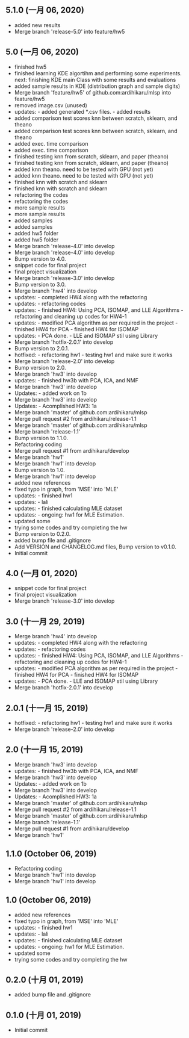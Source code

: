 ## 5.1.0 (一月 06, 2020)
  - added new results
  - Merge branch 'release-5.0' into feature/hw5

## 5.0 (一月 06, 2020)
  - finished hw5
  - finished learning KDE algortihm and performing some experiments. next: finishing KDE main Class with some results and evaluations
  - added sample results in KDE (distribution graph and sample digits)
  - Merge branch 'feature/hw5' of github.com:ardihikaru/mlsp into feature/hw5
  - removed image.csv (unused)
  - updates: - added generated *.csv files. - added results
  - added comparison test scores knn between scratch, sklearn, and theano
  - added comparison test scores knn between scratch, sklearn, and theano
  - added exec. time comparison
  - added exec. time comparison
  - finished testing knn from scratch, sklearn, and paper (theano)
  - finished testing knn from scratch, sklearn, and paper (theano)
  - added knn theano. need to be tested with GPU (not yet)
  - added knn theano. need to be tested with GPU (not yet)
  - finished knn with scratch and sklearn
  - finished knn with scratch and sklearn
  - refactoring the codes
  - refactoring the codes
  - more sample results
  - more sample results
  - added samples
  - added samples
  - added hw5 folder
  - added hw5 folder
  - Merge branch 'release-4.0' into develop
  - Merge branch 'release-4.0' into develop
  - Bump version to 4.0.
  - snippet code for final project
  - final project visualization
  - Merge branch 'release-3.0' into develop
  - Bump version to 3.0.
  - Merge branch 'hw4' into develop
  - updates: - completed HW4 along with the refactoring
  - updates: - refactoring codes
  - updates: - finished HW4: Using PCA, ISOMAP, and LLE Algorithms - refactoring and cleaning up codes for HW4-1
  - updates: - modified PCA algorithm as per required in the project - finished HW4 for PCA - finished HW4 for ISOMAP
  - updates: - PCA done. - LLE and ISOMAP stil using Library
  - Merge branch 'hotfix-2.0.1' into develop
  - Bump version to 2.0.1.
  - hotfixed: - refactoring hw1 - testing hw1 and make sure it works
  - Merge branch 'release-2.0' into develop
  - Bump version to 2.0.
  - Merge branch 'hw3' into develop
  - updates: - finished hw3b with PCA, ICA, and NMF
  - Merge branch 'hw3' into develop
  - Updates: - added work on 1b
  - Merge branch 'hw3' into develop
  - Updates: - Acomplished HW3: 1a
  - Merge branch 'master' of github.com:ardihikaru/mlsp
  - Merge pull request #2 from ardihikaru/release-1.1
  - Merge branch 'master' of github.com:ardihikaru/mlsp
  - Merge branch 'release-1.1'
  - Bump version to 1.1.0.
  - Refactoring coding
  - Merge pull request #1 from ardihikaru/develop
  - Merge branch 'hw1'
  - Merge branch 'hw1' into develop
  - Bump version to 1.0.
  - Merge branch 'hw1' into develop
  - added new references
  - fixed typo in graph, from 'MSE' into 'MLE'
  - updates: - finished hw1
  - updates: - lali
  - updates: - finished calculating MLE dataset
  - updates: - ongoing: hw1 for MLE Estimation.
  - updated some
  - trying some codes and try completing the hw
  - Bump version to 0.2.0.
  - added bump file and .gitignore
  - Add VERSION and CHANGELOG.md files, Bump version to v0.1.0.
  - Initial commit

## 4.0 (一月 01, 2020)
  - snippet code for final project
  - final project visualization
  - Merge branch 'release-3.0' into develop

## 3.0 (十一月 29, 2019)
  - Merge branch 'hw4' into develop
  - updates: - completed HW4 along with the refactoring
  - updates: - refactoring codes
  - updates: - finished HW4: Using PCA, ISOMAP, and LLE Algorithms - refactoring and cleaning up codes for HW4-1
  - updates: - modified PCA algorithm as per required in the project - finished HW4 for PCA - finished HW4 for ISOMAP
  - updates: - PCA done. - LLE and ISOMAP stil using Library
  - Merge branch 'hotfix-2.0.1' into develop

## 2.0.1 (十一月 15, 2019)
  - hotfixed: - refactoring hw1 - testing hw1 and make sure it works
  - Merge branch 'release-2.0' into develop

## 2.0 (十一月 15, 2019)
  - Merge branch 'hw3' into develop
  - updates: - finished hw3b with PCA, ICA, and NMF
  - Merge branch 'hw3' into develop
  - Updates: - added work on 1b
  - Merge branch 'hw3' into develop
  - Updates: - Acomplished HW3: 1a
  - Merge branch 'master' of github.com:ardihikaru/mlsp
  - Merge pull request #2 from ardihikaru/release-1.1
  - Merge branch 'master' of github.com:ardihikaru/mlsp
  - Merge branch 'release-1.1'
  - Merge pull request #1 from ardihikaru/develop
  - Merge branch 'hw1'

## 1.1.0 (October 06, 2019)
  - Refactoring coding
  - Merge branch 'hw1' into develop
  - Merge branch 'hw1' into develop

## 1.0 (October 06, 2019)
  - added new references
  - fixed typo in graph, from 'MSE' into 'MLE'
  - updates: - finished hw1
  - updates: - lali
  - updates: - finished calculating MLE dataset
  - updates: - ongoing: hw1 for MLE Estimation.
  - updated some
  - trying some codes and try completing the hw

## 0.2.0 (十月 01, 2019)
  - added bump file and .gitignore

## 0.1.0 (十月 01, 2019)
  - Initial commit

